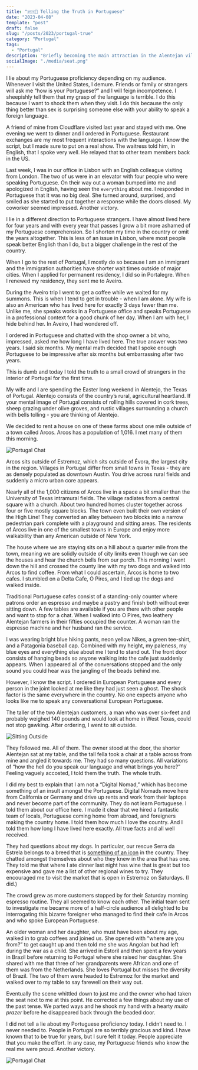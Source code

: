 ```yaml
---
title: "🇵🇹🤝 Telling the Truth in Portuguese"
date: "2023-04-08"
template: "post"
draft: false
slug: "/posts/2023/portugal-true"
category: "Portugal"
tags:
  - "Portugal"
description: "Briefly becoming the main attraction in the Alentejan village of Arcos."
socialImage: "./media/seat.png"
---
```


I lie about my Portuguese proficiency depending on my audience. Whenever I visit the United States, I demure. Friends or family or strangers will ask me “how is your Portuguese?” and I will feign incompetence. I sheepishly tell them that my grasp of the language is terrible. I do this because I want to shock them when they visit. I do this because the only thing better than sex is surprising someone else with your ability to speak a foreign language.

A friend of mine from Cloudflare visited last year and stayed with me. One evening we went to dinner and I ordered in Portuguese. Restaurant exchanges are my most frequent interactions with the language. I know the script, but I made sure to put on a real show. The waitress told him, in English, that I spoke very well. He relayed that to other team members back in the US.

Last week, I was in our office in Lisbon with an English colleague visiting from London. The two of us were in an elevator with four people who were speaking Portuguese. On their way out a woman bumped into me and apologized in English, having seen the `everything` about me. I responded in Portuguese that it was no big deal. She turned around, surprised, and smiled as she started to put together a response while the doors closed. My coworker seemed impressed. Another victory.

I lie in a different direction to Portuguese strangers. I have almost lived here for four years and with every year that passes I grow a bit more ashamed of my Portuguese comprehension. So I shorten my time in the country or omit the years altogether. This is less of an issue in Lisbon, where most people speak better English than I do, but a bigger challenge in the rest of the country.

When I go to the rest of Portugal, I mostly do so because I am an immigrant and the immigration authorities have shorter wait times outside of major cities. When I applied for permanent residency, I did so in Portalegre. When I renewed my residency, they sent me to Aveiro.

During the Aveiro trip I went to get a coffee while we waited for my summons. This is when I tend to get in trouble - when I am alone. My wife is also an American who has lived here for exactly 3 days fewer than me. Unlike me, she speaks works in a Portuguese office and speaks Portuguese in a professional context for a good chunk of her day. When I am with her, I hide behind her. In Aveiro, I had wondered off.

I ordered in Portuguese and chatted with the shop owner a bit who, impressed, asked me how long I have lived here. The true answer was two years. I said six months. My mental math decided that I spoke enough Portuguese to be impressive after six months but embarrassing after two years.

This is dumb and today I told the truth to a small crowd of strangers in the interior of Portugal for the first time.

My wife and I are spending the Easter long weekend in Alentejo, the Texas of Portugal. Alentejo consists of the country’s rural, agricultural heartland. If your mental image of Portugal consists of rolling hills covered in cork trees, sheep grazing under olive groves, and rustic villages surrounding a church with bells tolling - you are thinking of Alentejo.

We decided to rent a house on one of these farms about one mile outside of a town called Arcos. Arcos has a population of 1,016. I met many of them this morning.

![Portugal Chat](./media/dogs.png)

Arcos sits outside of Estremoz, which sits outside of Évora, the largest city in the region. Villages in Portugal differ from small towns in Texas - they are as densely populated as downtown Austin. You drive across rural fields and suddenly a micro urban core appears.

Nearly all of the 1,000 citizens of Arcos live in a space a bit smaller than the University of Texas intramural fields. The village radiates from a central square with a church. About two hundred homes cluster together across four or five mostly square blocks. The town even built their own version of the High Line! They converted an alley between two blocks into a narrow pedestrian park complete with a playground and sitting areas. The residents of Arcos live in one of the smallest towns in Europe and enjoy more walkability than any American outside of New York.

The house where we are staying sits on a hill about a quarter mile from the town, meaning we are solidly outside of city limits even though we can see the houses and hear the church bells from our porch. This morning I went down the hill and crossed the county line with my two dogs and walked into Arcos to find coffee. From what I could ascertain, Arcos is home to two cafes. I stumbled on a Delta Cafe, O Pires, and I tied up the dogs and walked inside.

Traditional Portuguese cafes consist of a standing-only counter where patrons order an espresso and maybe a pastry and finish both without ever sitting down. A few tables are available if you are there with other people and want to stop for a chat. When I walked into O Pires, two leathery Alentejan farmers in their fifties occupied the counter. A woman ran the espresso machine and her husband ran the service.

I was wearing bright blue hiking pants, neon yellow Nikes, a green tee-shirt, and a Patagonia baseball cap. Combined with my height, my paleness, my blue eyes and everything else about me I tend to stand out. The front door consists of hanging beads so anyone walking into the cafe just suddenly appears. When I appeared all of the conversations stopped and the only sound you could hear was the jangling of the beads behind me.

However, I know the script. I ordered in European Portuguese and every person in the joint looked at me like they had just seen a ghost. The shock factor is the same everywhere in the country. No one expects anyone who looks like me to speak any conversational European Portuguese.

The taller of the two Alentejan customers, a man who was over six-feet and probably weighed 140 pounds and would look at home in West Texas, could not stop gawking. After ordering, I went to sit outside.

![Sitting Outside](./media/seat.png)

They followed me. All of them. The owner stood at the door, the shorter Alentejan sat at my table, and the tall fella took a chair at a table across from mine and angled it towards me. They had so many questions. All variations of “how the hell do you speak our language and what brings you here?” Feeling vaguely accosted, I told them the truth. The whole truth.

I did my best to explain that I am not a “Digital Nomad,” which has become something of an insult amongst the Portuguese. Digital Nomads move here from California or Germany and drive up rents and work from their laptops and never become part of the community. They do not learn Portuguese. I told them about our office here. I made it clear that we hired a fantastic team of locals, Portuguese coming home from abroad, and foreigners making the country home. I told them how much I love the country. And I told them how long I have lived here exactly. All true facts and all well received.

They had questions about my dogs. In particular, our rescue Serra da Estrela belongs to a breed that is [something of an icon](https://blog.samrhea.com/posts/2022/a-serra-and-new-friends) in the country. They chatted amongst themselves about who they knew in the area that has one. They told me that where I ate dinner last night has wine that is great but too expensive and gave me a list of other regional wines to try. They encouraged me to visit the market that is open in Estremoz on Saturdays. (I did.)

The crowd grew as more customers stopped by for their Saturday morning espresso routine. They all seemed to know each other. The initial team sent to investigate me became more of a half-circle audience all delighted to be interrogating this bizarre foreigner who managed to find their cafe in Arcos and who spoke European Portuguese.

An older woman and her daughter, who must have been about my age, walked in to grab coffees and joined us. She opened with “where are you from?” to get caught up and then told me she was Angolan but had left during the war as a child. She arrived in Estoril and then spent a few years in Brazil before returning to Portugal where she raised her daughter. She shared with me that three of her grandparents were African and one of them was from the Netherlands. She loves Portugal but misses the diversity of Brazil. The two of them were headed to Estremoz for the market and walked over to my table to say farewell on their way out.

Eventually the scene whittled down to just me and the owner who had taken the seat next to me at this point. He corrected a few things about my use of the past tense. We parted ways and he shook my hand with a hearty _muito prazer_ before he disappeared back through the beaded door.

I did not tell a lie about my Portuguese proficiency today. I didn’t need to. I never needed to. People in Portugal are so terribly gracious and kind. I have known that to be true for years, but I sure felt it today. People appreciate that you make the effort. In any case, my Portuguese friends who know the real me were proud. Another victory.

![Portugal Chat](./media/portugal-chat.PNG)
